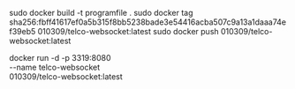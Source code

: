 

sudo docker build -t programfile .
sudo docker tag sha256:fbff41617ef0a5b315f8bb5238bade3e54416acba507c9a13a1daaa74ef39eb5 010309/telco-websocket:latest
sudo  docker push 010309/telco-websocket:latest

docker run -d -p 3319:8080 \
--name telco-websocket \
010309/telco-websocket:latest